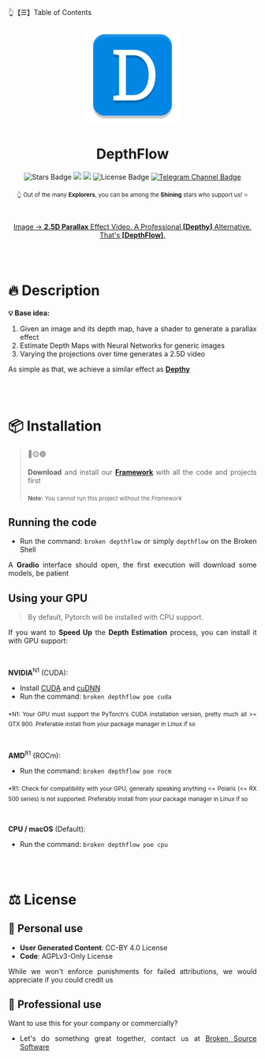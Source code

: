 👆【☰】Table of Contents

<div align="justify">

<div align="center">
  <img src="./DepthFlow/Resources/DepthFlow.png" width="200">

  <h1>DepthFlow</h1>

  <img src="https://img.shields.io/github/stars/BrokenSource/DepthFlow" alt="Stars Badge"/>
  <img src="https://img.shields.io/endpoint?url=https%3A%2F%2Fhits.dwyl.com%2FBrokenSource%2FDepthFlow.json%3Fshow%3Dunique&label=Visitors&color=blue"/>
  <img src="https://img.shields.io/endpoint?url=https%3A%2F%2Fhits.dwyl.com%2FBrokenSource%2FDepthFlow.json&label=Page%20Views&color=blue"/>
  <img src="https://img.shields.io/github/license/BrokenSource/DepthFlow?color=blue" alt="License Badge"/>
  <a href="https://t.me/brokensource">
    <img src="https://img.shields.io/badge/Telegram-Channel-blue?logo=telegram" alt="Telegram Channel Badge"/>
  </a>

  <sub> 👆 Out of the many **Explorers**, you can be among the **Shining** stars who support us! ⭐️ </sub>

  <br>

  <ins> Image → **2.5D Parallax** Effect Video. A Professional **[**[**Depthy**](https://depthy.stamina.pl)**]** Alternative. That's **[**[**DepthFlow**](https://github.com/BrokenSource/DepthFlow)**]**.</ins>
</div>


<br/>
<br/>

# 🔥 Description

**💡 Base idea:**
1. Given an image and its depth map, have a shader to generate a parallax effect
2. Estimate Depth Maps with Neural Networks for generic images
3. Varying the projections over time generates a 2.5D video

As simple as that, we achieve a similar effect as [**Depthy**](https://depthy.stamina.pl)


<br/>
<br/>

# 📦 Installation

> 🔴🟡🟢
>
> **Download** and install our [**Framework**](https://github.com/BrokenSource/BrokenSource) with all the code and projects first
>
> <sub><b>Note:</b> You cannot run this project without the <i>Framework</i></sub>

## Running the code

- Run the command: `broken depthflow` or simply `depthflow` on the Broken Shell

A **Gradio** interface should open, the first execution will download some models, be patient


## Using your GPU

> By default, Pytorch will be installed with CPU support.

If you want to **Speed Up** the **Depth Estimation** process, you can install it with GPU support:

<br/>

**NVIDIA**<sup>N1</sup> (CUDA):
- Install [CUDA](https://developer.nvidia.com/cuda-downloads) and [cuDNN](https://developer.nvidia.com/cudnn)
- Run the command: `broken depthflow poe cuda`

<sub>*N1: Your GPU must support the PyTorch's CUDA installation version, pretty much all >= GTX 900. Preferable install from your package manager in Linux if so</sub>


<br/>

**AMD**<sup>R1</sup> (ROCm):
- Run the command: `broken depthflow poe rocm`

<sub>*R1: Check for compatibility with your GPU, generally speaking anything <= Polaris (<= RX 500 series) is not supported. Preferably install from your package manager in Linux if so</sub>


<br/>

**CPU / macOS** (Default):

- Run the command: `broken depthflow poe cpu`


<br/>
<br/>

# ⚖️ License

## 👤 Personal use
- **User Generated Content**: CC-BY 4.0 License
- **Code**: AGPLv3-Only License

While we won't enforce punishments for failed attributions, we would appreciate if you could credit us

## 🎩 Professional use
Want to use this for your company or commercially?

- Let's do something great together, contact us at [Broken Source Software](https://github.com/BrokenSource)

</div>